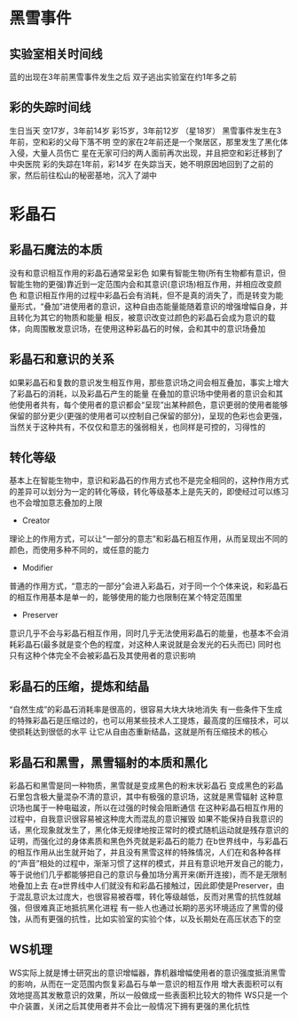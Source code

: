 

# 黑雪事件

## 实验室相关时间线

蓝的出现在3年前黑雪事件发生之后
双子逃出实验室在约1年多之前

## 彩的失踪时间线

生日当天
空17岁，3年前14岁
彩15岁，3年前12岁
（星18岁）
黑雪事件发生在3年前，空和彩的父母下落不明
空的家在2年前还是一个聚居区，那里发生了黑化体入侵，大量人员伤亡
星在无家可归的两人面前再次出现，并且把空和彩迁移到了中央医院
彩的失踪在1年前，彩14岁
在失踪当天，她不明原因地回到了之前的家，然后前往松山的秘密基地，沉入了湖中

# 彩晶石

## 彩晶石魔法的本质

没有和意识相互作用的彩晶石通常呈彩色
如果有智能生物(所有生物都有意识，但智能生物的更强)靠近到一定范围内会和其意识(意识场)相互作用，并相应改变颜色
和意识相互作用的过程中彩晶石会有消耗，但不是真的消失了，而是转变为能量形式，“叠加”进使用者的意识，这种自由态能量能随着意识的增强增幅自身，并且转化为其它的物质和能量
相反，被意识改变过颜色的彩晶石会成为意识的载体，向周围散发意识场，在使用这种彩晶石的时候，会和其中的意识场叠加

## 彩晶石和意识的关系

如果彩晶石和复数的意识发生相互作用，那些意识场之间会相互叠加，事实上增大了彩晶石的消耗，以及彩晶石产生的能量
在叠加的意识场中使用者的意识会和其他使用者共有，每个使用者的意识都会“呈现”出某种颜色，意识更弱的使用者能够保留的部分更少(更强的使用者可以控制自己保留的部分)，呈现的色彩也会更强，当然关于这种共有，不仅仅和意志的强弱相关，也同样是可控的，习得性的

## 转化等级

基本上在智能生物中，意识和彩晶石的作用方式也不是完全相同的，这种作用方式的差异可以划分为一定的转化等级，转化等级基本上是先天的，即使经过可以练习也不会增加意志叠加的上限

- Creator

理论上的作用方式，可以让“一部分的意志”和彩晶石相互作用，从而呈现出不同的颜色，而使用多种不同的，或任意的能力

- Modifier

普通的作用方式，“意志的一部分”会进入彩晶石，对于同一个个体来说，和彩晶石的相互作用基本是单一的，能够使用的能力也限制在某个特定范围里

- Preserver

意识几乎不会与彩晶石相互作用，同时几乎无法使用彩晶石的能量，也基本不会消耗彩晶石(最多就是变个色的程度，对这种人来说就是会发光的石头而已)
同时也只有这种个体完全不会被彩晶石及其使用者的意识影响

## 彩晶石的压缩，提炼和结晶

“自然生成”的彩晶石消耗率是很高的，很容易大块大块地消失
有一些条件下生成的特殊彩晶石是压缩过的，也可以用某些技术人工提炼，最高度的压缩技术，可以使损耗达到很低的水平
让它从自由态重新结晶，这就是所有压缩技术的核心

## 彩晶石和黑雪，黑雪辐射的本质和黑化

彩晶石和黑雪是同一种物质，黑雪就是变成黑色的粉末状彩晶石
变成黑色的彩晶石里包含极大量混杂不清的意识，其中有极强的意识场，这就是黑雪辐射
这种意识场也属于一种电磁波，所以在过强的时候会阻断通信
在这种彩晶石相互作用的过程中，自我意识很容易被这种庞大而混乱的意识摧毁
如果不能保持自我意识的话，黑化现象就发生了，黑化体无规律地按正常时的模式随机运动就是残存意识的证明，而强化过的身体素质和黑色外壳就是彩晶石的能力
在b世界线中，与彩晶石的相互作用从出生就开始了，并且没有黑雪这样的特殊情况，人们在和各种各样的“声音”相处的过程中，渐渐习惯了这样的模式，并且有意识地开发自己的能力，等于说他们几乎都能够把自己的意识与叠加场分离开来(断开连接)，而不是无限制地叠加上去
在a世界线中人们就没有和彩晶石接触过，因此即使是Preserver，由于混乱意识太过庞大，也很容易被吞噬，转化等级越低，反而对黑雪的抗性就越强，但很难真正地抵抗黑化进程
有一些人也通过长期的恶劣环境适应了黑雪的侵蚀，从而有更强的抗性，比如实验室的实验个体，以及长期处在高压状态下的空

## WS机理

WS实际上就是博士研究出的意识增幅器，靠机器增幅使用者的意识强度抵消黑雪的影响，从而在一定范围内恢复彩晶石与单一意识的相互作用
增大表面积可以有效地提高其发散意识的效果，所以一般做成一些表面积比较大的物件
WS只是一个中介装置，关闭之后其使用者并不会比一般情况下拥有更强的黑化抗性
